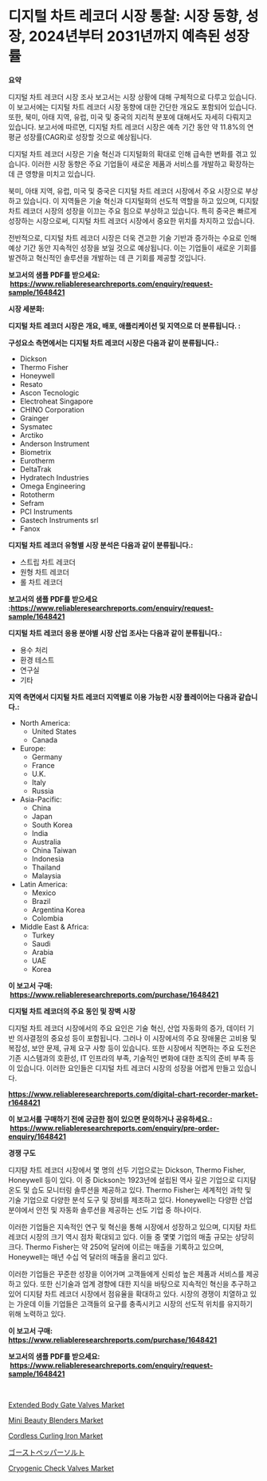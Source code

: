 <p><h1>디지털 차트 레코더 시장 통찰: 시장 동향, 성장, 2024년부터 2031년까지 예측된 성장률</h1></p><p><strong>요약</strong></p>
<p><p>디지털 차트 레코더 시장 조사 보고서는 시장 상황에 대해 구체적으로 다루고 있습니다. 이 보고서에는 디지털 차트 레코더 시장 동향에 대한 간단한 개요도 포함되어 있습니다. 또한, 북미, 아태 지역, 유럽, 미국 및 중국의 지리적 분포에 대해서도 자세히 다뤄지고 있습니다. 보고서에 따르면, 디지털 차트 레코더 시장은 예측 기간 동안 약 11.8%의 연평균 성장률(CAGR)로 성장할 것으로 예상됩니다.</p><p>디지털 차트 레코더 시장은 기술 혁신과 디지털화의 확대로 인해 급속한 변화를 겪고 있습니다. 이러한 시장 동향은 주요 기업들이 새로운 제품과 서비스를 개발하고 확장하는 데 큰 영향을 미치고 있습니다.</p><p>북미, 아태 지역, 유럽, 미국 및 중국은 디지털 차트 레코더 시장에서 주요 시장으로 부상하고 있습니다. 이 지역들은 기술 혁신과 디지털화의 선도적 역할을 하고 있으며, 디지턄 차트 레코더 시장의 성장을 이끄는 주요 힘으로 부상하고 있습니다. 특히 중국은 빠르게 성장하는 시장으로써, 디지털 차트 레코더 시장에서 중요한 위치를 차지하고 있습니다.</p><p>전반적으로, 디지털 차트 레코더 시장은 더욱 견고한 기술 기반과 증가하는 수요로 인해 예상 기간 동안 지속적인 성장을 보일 것으로 예상됩니다. 이는 기업들이 새로운 기회를 발견하고 혁신적인 솔루션을 개발하는 데 큰 기회를 제공할 것입니다.</p></p>
<p><strong>보고서의 샘플 PDF를 받으세요: &nbsp;<a href="https://www.reliableresearchreports.com/enquiry/request-sample/1648421">https://www.reliableresearchreports.com/enquiry/request-sample/1648421</a></strong></p>
<p><strong>시장 세분화:</strong></p>
<p><strong> 디지털 차트 레코더 시장은 개요, 배포, 애플리케이션 및 지역으로 더 분류됩니다. :</strong></p>
<p><strong>구성요소 측면에서는 디지털 차트 레코더 시장은 다음과 같이 분류됩니다.:</strong></p>
<p><ul><li>Dickson</li><li>Thermo Fisher</li><li>Honeywell</li><li>Resato</li><li>Ascon Tecnologic</li><li>Electroheat Singapore</li><li>CHINO Corporation</li><li>Grainger</li><li>Sysmatec</li><li>Arctiko</li><li>Anderson Instrument</li><li>Biometrix</li><li>Eurotherm</li><li>DeltaTrak</li><li>Hydratech Industries</li><li>Omega Engineering</li><li>Rototherm</li><li>Sefram</li><li>PCI Instruments</li><li>Gastech Instruments srl</li><li>Fanox</li></ul></p>
<p><strong> 디지털 차트 레코더 유형별 시장 분석은 다음과 같이 분류됩니다.:</strong></p>
<p><ul><li>스트립 차트 레코더</li><li>원형 차트 레코더</li><li>롤 차트 레코더</li></ul></p>
<p><strong>보고서의 샘플 PDF를 받으세요 :<a href="https://www.reliableresearchreports.com/enquiry/request-sample/1648421">https://www.reliableresearchreports.com/enquiry/request-sample/1648421</a></strong></p>
<p><strong> 디지털 차트 레코더 응용 분야별 시장 산업 조사는 다음과 같이 분류됩니다.:</strong></p>
<p><ul><li>용수 처리</li><li>환경 테스트</li><li>연구실</li><li>기타</li></ul></p>
<p><strong>지역 측면에서 디지털 차트 레코더 지역별로 이용 가능한 시장 플레이어는 다음과 같습니다.:</strong></p>
<p><ul>
    <li>
        North America:
        <ul>
            <li>United States</li>
            <li>Canada</li>
        </ul>
    </li>
    <li>
        Europe:
        <ul>
            <li>Germany</li>
            <li>France</li>
            <li>U.K.</li>
            <li>Italy</li>
            <li>Russia</li>
        </ul>
    </li>
    <li>
        Asia-Pacific:
        <ul>
            <li>China</li>
            <li>Japan</li>
            <li>South Korea</li>
            <li>India</li>
            <li>Australia</li>
            <li>China Taiwan</li>
            <li>Indonesia</li>
            <li>Thailand</li>
            <li>Malaysia</li>
        </ul>
    </li>
    <li>
        Latin America:
        <ul>
            <li>Mexico</li>
            <li>Brazil</li>
            <li>Argentina Korea</li>
            <li>Colombia</li>
        </ul>
    </li>
    <li>
        Middle East & Africa:
        <ul>
            <li>Turkey</li>
            <li>Saudi</li>
            <li>Arabia</li>
            <li>UAE</li>
            <li>Korea</li>
        </ul>
    </li>
    </ul></p>
<p><strong>이 보고서 구매: &nbsp;<a href="https://www.reliableresearchreports.com/purchase/1648421">https://www.reliableresearchreports.com/purchase/1648421</a></strong></p>
<p><strong>디지털 차트 레코더의 주요 동인 및 장벽 시장</strong></p>
<p><p>디지털 차트 레코더 시장에서의 주요 요인은 기술 혁신, 산업 자동화의 증가, 데이터 기반 의사결정의 중요성 등이 포함됩니다. 그러나 이 시장에서의 주요 장애물은 고비용 및 복잡성, 보안 문제, 규제 요구 사항 등이 있습니다. 또한 시장에서 직면하는 주요 도전은 기존 시스템과의 호환성, IT 인프라의 부족, 기술적인 변화에 대한 조직의 준비 부족 등이 있습니다. 이러한 요인들은 디지털 차트 레코더 시장의 성장을 어렵게 만들고 있습니다.</p></p>
<p><strong><a href="https://www.reliableresearchreports.com/digital-chart-recorder-market-r1648421">https://www.reliableresearchreports.com/digital-chart-recorder-market-r1648421</a></strong></p>
<p><strong>이 보고서를 구매하기 전에 궁금한 점이 있으면 문의하거나 공유하세요.: &nbsp;<a href="https://www.reliableresearchreports.com/enquiry/pre-order-enquiry/1648421">https://www.reliableresearchreports.com/enquiry/pre-order-enquiry/1648421</a></strong></p>
<p><strong>경쟁 구도</strong></p>
<p><p>디지턈 차트 레코더 시장에서 몇 명의 선두 기업으로는 Dickson, Thermo Fisher, Honeywell 등이 있다. 이 중 Dickson는 1923년에 설립된 역사 깊은 기업으로 디지턈 온도 및 습도 모니터링 솔루션을 제공하고 있다. Thermo Fisher는 세계적인 과학 및 기술 기업으로 다양한 분석 도구 및 장비를 제조하고 있다. Honeywell는 다양한 산업 분야에서 안전 및 자동화 솔루션을 제공하는 선도 기업 중 하나이다.</p><p>이러한 기업들은 지속적인 연구 및 혁신을 통해 시장에서 성장하고 있으며, 디지턈 차트 레코더 시장의 크기 역시 점차 확대되고 있다. 이들 중 몇몇 기업의 매출 규모는 상당히 크다. Thermo Fisher는 약 250억 달러에 이르는 매출을 기록하고 있으며, Honeywell는 매년 수십 억 달러의 매출을 올리고 있다.</p><p>이러한 기업들은 꾸준한 성장을 이어가며 고객들에게 신뢰성 높은 제품과 서비스를 제공하고 있다. 또한 신기술과 업계 경향에 대한 지식을 바탕으로 지속적인 혁신을 추구하고 있어 디지턈 차트 레코더 시장에서 점유율을 확대하고 있다. 시장의 경쟁이 치열하고 있는 가운데 이들 기업들은 고객들의 요구를 충족시키고 시장의 선도적 위치를 유지하기 위해 노력하고 있다.</p></p>
<p><strong>이 보고서 구매: &nbsp; <a href="https://www.reliableresearchreports.com/purchase/1648421">https://www.reliableresearchreports.com/purchase/1648421</a></strong></p>
<p><strong>보고서의 샘플 PDF를 받으세요: &nbsp;<a href="https://www.reliableresearchreports.com/enquiry/request-sample/1648421">https://www.reliableresearchreports.com/enquiry/request-sample/1648421</a></strong><strong></strong></p>
<p>&nbsp;</p>
<p><p><a href="https://github.com/bmorecock/Market-Research-Report-List-2/blob/main/extended-body-gate-valves-market.md">Extended Body Gate Valves Market</a></p><p><a href="https://www.linkedin.com/pulse/mini-beauty-blenders-market-analysis-its-cagr-segmentation-rshgc?trackingId=MIlrv8ps3J45TNY0EogMJQ%3D%3D">Mini Beauty Blenders Market</a></p><p><a href="https://www.linkedin.com/pulse/cordless-curling-iron-market-size-outlook-forecast-2024-gtupc?trackingId=kEZ0TRLlBe4XAym1VVq%2BSw%3D%3D">Cordless Curling Iron Market</a></p><p><a href="https://github.com/zekaoe592392/Market-Research-Report-List-1/blob/main/996233030801.md">ゴーストペッパーソルト</a></p><p><a href="https://github.com/Krish2023na/Market-Research-Report-List-4/blob/main/cryogenic-check-valves-market.md">Cryogenic Check Valves Market</a></p></p>